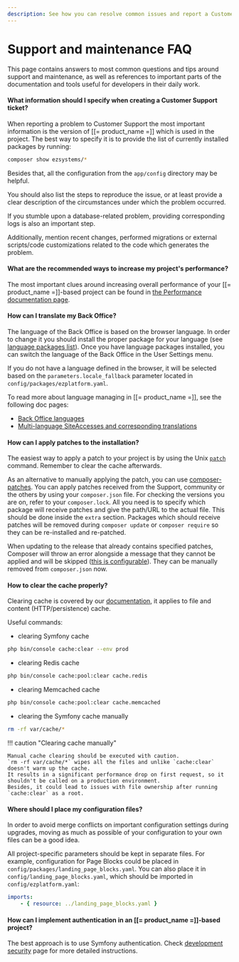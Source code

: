 ```yaml
---
description: See how you can resolve common issues and report a Customer Support ticket.
---
```


# Support and maintenance FAQ

This page contains answers to most common questions and tips around support and maintenance,
as well as references to important parts of the documentation and tools useful for developers in their daily work.

#### What information should I specify when creating a Customer Support ticket?

When reporting a problem to Customer Support the most important information is the version of [[= product_name =]] which is used in the project.
The best way to specify it is to provide the list of currently installed packages by running:

``` bash
composer show ezsystems/*
```

Besides that, all the configuration from the `app/config` directory may be helpful.

You should also list the steps to reproduce the issue,
or at least provide a clear description of the circumstances under which the problem occurred.

If you stumble upon a database-related problem, providing corresponding logs is also an important step.

Additionally, mention recent changes, performed migrations or external scripts/code customizations
related to the code which generates the problem.

#### What are the recommended ways to increase my project's performance?

The most important clues around increasing overall performance of your [[= product_name =]]-based project can be found in [the Performance documentation page](../guide/performance.md).

#### How can I translate my Back Office?

The language of the Back Office is based on the browser language.
In order to change it you should install the proper package for your language (see [language packages list](https://github.com/ezplatform-i18n)).
Once you have language packages installed, you can switch the language of the Back Office in the User Settings menu.

If you do not have a language defined in the browser, it will be selected based on the `parameters.locale_fallback` parameter located in `config/packages/ezplatform.yaml`.

To read more about language managing in [[= product_name =]], see the following doc pages:

- [Back Office languages](../guide/back_office_translations.md)
- [Multi-language SiteAccesses and corresponding translations](../guide/multisite/set_up_translation_siteaccess.md)

#### How can I apply patches to the installation?

The easiest way to apply a patch to your project is by using the Unix [`patch`](https://man7.org/linux/man-pages/man1/patch.1.html) command.
Remember to clear the cache afterwards.

As an alternative to manually applying the patch, you can use [composer-patches](https://github.com/cweagans/composer-patches).
You can apply patches received from the Support, community or the others by using your `composer.json` file.
For checking the versions you are on, refer to your `composer.lock`.
All you need is to specify which package will receive patches and give the path/URL to the actual file.
This should be done inside the `extra` section. Packages which should receive patches
will be removed during `composer update` or `composer require` so they can be re-installed and re-patched.

When updating to the release that already contains specified patches,
Composer will throw an error alongside a message that they cannot be applied and will be skipped
([this is configurable](https://github.com/cweagans/composer-patches/tree/1.x#error-handling)).
They can be manually removed from `composer.json` now.

#### How to clear the cache properly?

Clearing cache is covered by our [documentation](../guide/devops.md#cache-clearing), it applies to file and content (HTTP/persistence) cache.

Useful commands:

- clearing Symfony cache

```bash
php bin/console cache:clear --env prod
```

- clearing Redis cache

```bash
php bin/console cache:pool:clear cache.redis
```

- clearing Memcached cache

```bash
php bin/console cache:pool:clear cache.memcached
```

- clearing the Symfony cache manually

```bash
rm -rf var/cache/*
```

!!! caution "Clearing cache manually"

    Manual cache clearing should be executed with caution.
    `rm -rf var/cache/*` wipes all the files and unlike `cache:clear` doesn't warm up the cache.
    It results in a significant performance drop on first request, so it shouldn't be called on a production environment.
    Besides, it could lead to issues with file ownership after running `cache:clear` as a root.

#### Where should I place my configuration files?

In order to avoid merge conflicts on important configuration settings during upgrades,
moving as much as possible of your configuration to your own files can be a good idea.

All project-specific parameters should be kept in separate files.
For example, configuration for Page Blocks could be placed in `config/packages/landing_page_blocks.yaml`.
You can also place it in `config/landing_page_blocks.yaml`, which should be imported in `config/ezplatform.yaml`:

```yaml
imports:
    - { resource: ../landing_page_blocks.yaml }
```

#### How can I implement authentication in an [[= product_name =]]-based project?

The best approach is to use Symfony authentication.
Check [development security](../guide/security.md) page for more detailed instructions.
